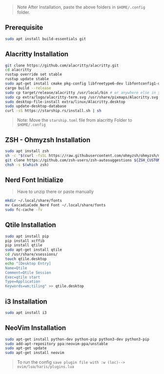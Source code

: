 > Note After Installation, paste the above folders in `$HOME/.config` folder.


## Prerequisite
```sh
sudo apt install build-essentials git
```
## Alacritty Installation

```sh
git clone https://github.com/alacritty/alacritty.git
cd alacritty
rustup override set stable
rustup update stable
sudo apt-get install cmake pkg-config libfreetype6-dev libfontconfig1-dev libxcb-xfixes0-dev libxkbcommon-dev python3
cargo build --release
sudo cp target/release/alacritty /usr/local/bin # or anywhere else in $PATH
sudo cp extra/logo/alacritty-term.svg /usr/share/pixmaps/Alacritty.svg
sudo desktop-file-install extra/linux/Alacritty.desktop
sudo update-desktop-database
curl -sS https://starship.rs/install.sh | sh
```
> Note: Move the   `starship.toml` file from alacritty Folder to `$HOME/.config`


## ZSH - Ohmyzsh Installation
```sh 
sudo apt install zsh
sh -c "$(curl -fsSL https://raw.githubusercontent.com/ohmyzsh/ohmyzsh/master/tools/install.sh)"
git clone https://github.com/zsh-users/zsh-autosuggestions ${ZSH_CUSTOM:-~/.oh-my-zsh/custom}/plugins/zsh-autosuggestions
chsh -s $(which zsh)
```

## Nerd Font Initialize
>Have to unzip there or paste manually
```sh
mkdir ~/.local/share/fonts
mv CascadiaCode_Nerd Font ~/.local/share/fonts
sudo fc-cache -fv
```

## Qtile Installation
```sh
sudo apt install pip
pip install xcffib
pip install qtile
sudo apt-get install qtile
cd /usr/share/xsessions/
touch qtile.desktop
echo "[Desktop Entry]
Name=Qtile
Comment=Qtile Session
Exec=qtile start
Type=Application
Keywords=wm;tiling" >> qtile.desktop
```

## i3 Installation
```sh
sudo apt install i3
```

## NeoVim Installation
```sh
sudo apt-get install python-dev python-pip python3-dev python3-pip
sudo add-apt-repository ppa:neovim-ppa/unstable
sudo apt-get update
sudo apt-get install neovim
```
> To run the config `save plugin file with :w (loc)--> nvim/lua/haris/plugins.lua`


